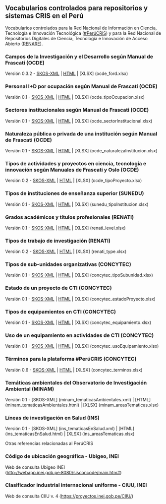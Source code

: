 ## Vocabularios controlados para repositorios y sistemas CRIS en el Perú

Vocabularios controlados para la Red Nacional de Información en Ciencia, Tecnología e Innovación Tecnológica ([\#PerúCRIS](http://perucris.concytec.gob.pe)) y para la Red Nacional de Repositorios Digitales de Ciencia, Tecnología e Innovación de Acceso Abierto ([RENARE](http://portal.concytec.gob.pe/index.php/informacion-cti/alicia/red-nacional-de-repositorios-digitales-de-ciencia-tecnologia-e-innovacion-de-acceso-abierto-renare)). 

### Campos de la Investigación y el Desarrollo según Manual de Frascati (OCDE)

Versión 0.3.2 - [SKOS-XML](ocde_ford.xml) \| [HTML](ocde_ford.html) \| [XLSX] (ocde_ford.xlsx)

### Personal I+D por ocupación según Manual de Frascati (OCDE)

Versión 0.1 - [SKOS-XML](ocde_tipoOcupacion.xml) \| [HTML](ocde_tipoOcupacion.html) \| [XLSX] (ocde_tipoOcupacion.xlsx)

### Sectores institucionales según Manual de Frascati (OCDE)

Versión 0.1 - [SKOS-XML](ocde_sectorInstitucional.xml) \| [HTML](ocde_sectorInstitucional.html) \| [XLSX] (ocde_sectorInstitucional.xlsx)

### Naturaleza pública o privada de una institución según Manual de Frascati (OCDE)

Versión 0.1 - [SKOS-XML](ocde_naturalezaInstitucion.xml) \| [HTML](ocde_naturalezaInstitucion.html) \| [XLSX] (ocde_naturalezaInstitucion.xlsx)

### Tipos de actividades y proyectos en ciencia, tecnología e innovación según Manuales de Frascati y Oslo (OCDE)

Versión 0.2 - [SKOS-XML](ocde_tipoProyecto.xml) \| [HTML](ocde_tipoProyecto.html) \| [XLSX] (ocde_tipoProyecto.xlsx)

### Tipos de instituciones de enseñanza superior (SUNEDU)

Versión 0.1 - [SKOS-XML](sunedu_tipoInstitucion.xml) \| [HTML](sunedu_tipoInstitucion.html) \| [XLSX] (sunedu_tipoInstitucion.xlsx)

### Grados académicos y títulos profesionales (RENATI)

Versión 0.1 - [SKOS-XML](renati_level.xml) \| [HTML](renati_level.html) \| [XLSX] (renati_level.xlsx)

### Tipos de trabajo de investigación (RENATI)

Versión 0.2 - [SKOS-XML](renati_type.xml) \| [HTML](renati_type.html) \| [XLSX] (renati_type.xlsx) 

### Tipos de sub-unidades organizativas (CONCYTEC)

Versión 0.1 - [SKOS-XML](concytec_tipoSubunidad.xml) \| [HTML](concytec_tipoSubunidad.html) \| [XLSX] (concytec_tipoSubunidad.xlsx) 

### Estado de un proyecto de CTI (CONCYTEC)

Versión 0.1 - [SKOS-XML](concytec_estadoProyecto.xml) \| [HTML](concytec_estadoProyecto.html) \| [XLSX] (concytec_estadoProyecto.xlsx) 

### Tipos de equipamientos en CTI (CONCYTEC)

Versión 0.1 - [SKOS-XML](concytec_equipamiento.xml) \| [HTML](concytec_equipamiento.html) \| [XLSX] (concytec_equipamiento.xlsx) 

### Uso de un equipamiento en actividades de CTI (CONCYTEC)

Versión 0.1 - [SKOS-XML](concytec_usoEquipamiento.xml) \| [HTML](concytec_usoEquipamiento.html) \| [XLSX] (concytec_usoEquipamiento.xlsx) 

### Términos para la plataforma #PerúCRIS (CONCYTEC)

Versión 0.6 - [SKOS-XML](concytec_terminos.xml) \| [HTML](concytec_terminos.html) \| [XLSX] (concytec_terminos.xlsx) 

### Temáticas ambientales del Observatorio de Investigación Ambiental (MINAM)

Versión 0.1 - [SKOS-XML] (minam_tematicasAmbientales.xml) \| [HTML] (minam_tematicasAmbientales.html) \| [XLSX] (minam_areasTematicas.xlsx) 

### Líneas de investigación en Salud (INS)

Versión 0.1 - [SKOS-XML] (ins_tematicasEnSalud.xml) \| [HTML] (ins_tematicasEnSalud.html) \| [XLSX] (ins_areasTematicas.xlsx)

Otras referencias relacionadas al PerúCRIS

### Código de ubicación geográfica - Ubigeo, INEI

Web de consulta Ubigeo INEI (http://webapp.inei.gob.pe:8080/sisconcode/main.htm#)

### Clasificador industrial internacional uniforme - CIUU, INEI

Web de consulta CIIU v. 4 (https://proyectos.inei.gob.pe/CIIU/)  